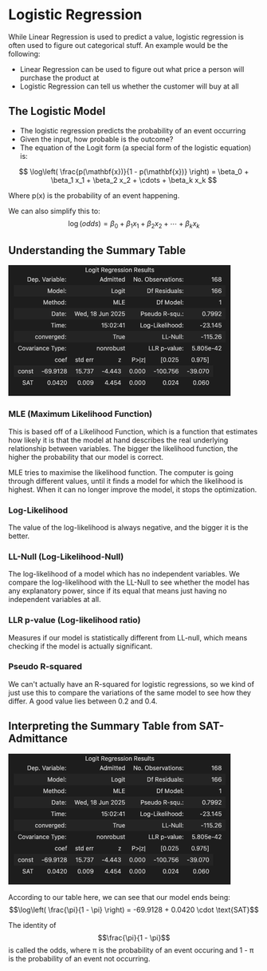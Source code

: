 # Logistic Regression

While Linear Regression is used to predict a value, logistic regression is often used to figure out categorical stuff.
An example would be the following:
 - Linear Regression can be used to figure out what price a person will purchase the product at
 - Logistic Regression can tell us whether the customer will buy at all

## The Logistic Model
 - The logistic regression predicts the probability of an event occurring
 - Given the input, how probable is the outcome?
 - The equation of the Logit form (a special form of the logistic equation) is:

$$
\log\left( \frac{p(\mathbf{x})}{1 - p(\mathbf{x})} \right) = \beta_0 + \beta_1 x_1 + \beta_2 x_2 + \cdots + \beta_k x_k
$$

   Where p(x) is the probability of an event happening.

   We can also simplify this to:
   $$\log(odds) = \beta_0 + \beta_1 x_1 + \beta_2 x_2 + \cdots + \beta_k x_k$$


## Understanding the Summary Table
![alt text](Logit_Summary_Table.png)

### MLE (Maximum Likelihood Function)
This is based off of a Likelihood Function, which is a function that estimates how likely it is that the model at hand describes the real underlying relationship between variables. The bigger the likelihood function, the higher the probability that our model is correct.

MLE tries to maximise the likelihood function. The computer is going through different values, until it finds a model for which the likelihood is highest. When it can no longer improve the model, it stops the optimization.

### Log-Likelihood
The value of the log-likelihood is always negative, and the bigger it is the better. 

### LL-Null (Log-Likelihood-Null)
The log-likelihood of a model which has no independent variables. We compare the log-likelihood with the LL-Null to see whether the model has any explanatory power, since if its equal that means just having no independent variables at all. 

### LLR p-value (Log-likelihood ratio)
Measures if our model is statistically different from LL-null, which means checking if the model is actually significant.

### Pseudo R-squared
We can't actually have an R-squared for logistic regressions, so we kind of just use this to compare the variations of the same model to see how they differ. A good value lies between 0.2 and 0.4.


## Interpreting the Summary Table from SAT-Admittance
![alt text](Logit_Summary_Table.png)

According to our table here, we can see that our model ends being:
$$\log\left( \frac{\pi}{1 - \pi} \right) = -69.9128 + 0.0420 \cdot \text{SAT}$$

The identity of $$\frac{\pi}{1 - \pi}$$ is called the odds, where π is the probability of an event occuring and 1 - π is the probability of an event not occurring.
